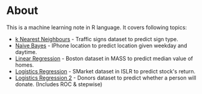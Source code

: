 # About
This is a machine learning note in R language. It covers following topics:
* [k Nearest Neighbours](https://github.com/woo-chia-wei/r-machine-learning/blob/master/k-nearest-neighbours.ipynb) - Traffic signs dataset to predict sign type.
* [Naive Bayes](https://github.com/woo-chia-wei/r-machine-learning/blob/master/naive_bayes.ipynb) - IPhone location to predict location given weekday and daytime.
* [Linear Regression](https://github.com/woo-chia-wei/r-machine-learning/blob/master/linear-regression.ipynb) - Boston dataset in MASS to predict median value of homes.
* [Logistics Regression](https://github.com/woo-chia-wei/r-machine-learning/blob/master/logistics-regression.ipynb) - SMarket dataset in ISLR to predict stock's return.
* [Logistics Regression 2](https://github.com/woo-chia-wei/r-machine-learning/blob/master/logistics-regression2.ipynb) - Donors dataset to predict whether a person will donate. (Includes ROC & stepwise)